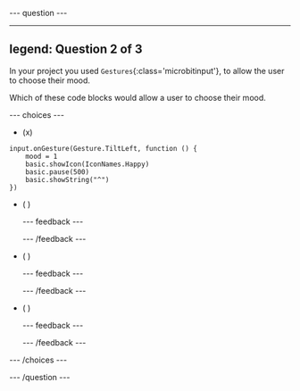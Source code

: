 



--- question ---

---
legend: Question 2 of 3
---

In your project you used `Gestures`{:class='microbitinput'}, to allow the user to choose their mood. 

Which of these code blocks would allow a user to choose their mood.

--- choices ---

- (x) 

```microbit
input.onGesture(Gesture.TiltLeft, function () {
    mood = 1
    basic.showIcon(IconNames.Happy)
    basic.pause(500)
    basic.showString("^")
})
```
- ( ) 

  --- feedback ---

  --- /feedback ---

- ( ) 

  --- feedback ---

  --- /feedback ---

- ( ) 

  --- feedback ---

  --- /feedback ---

--- /choices ---

--- /question ---
